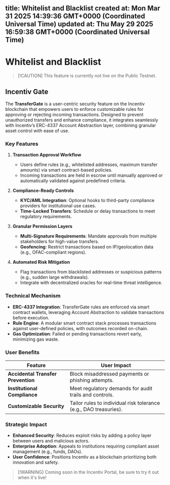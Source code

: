 
title: Whitelist and Blacklist
created at: Mon Mar 31 2025 14:39:36 GMT+0000 (Coordinated Universal Time)
updated at: Thu May 29 2025 16:59:38 GMT+0000 (Coordinated Universal Time)
---

# Whitelist and Blacklist

> \[!CAUTION]
> This feature is currently not live on the Public Testnet.

## Incentiv Gate

The **TransferGate** is a user-centric security feature on the Incentiv blockchain that empowers users to enforce customizable rules for approving or rejecting incoming transactions. Designed to prevent unauthorized transfers and enhance compliance, it integrates seamlessly with Incentiv’s ERC-4337 Account Abstraction layer, combining granular asset control with ease of use.

### Key Features

1. **Transaction Approval Workflow**

   * Users define rules (e.g., whitelisted addresses, maximum transfer amounts) via smart contract-based policies.
   * Incoming transactions are held in escrow until manually approved or automatically validated against predefined criteria.

2. **Compliance-Ready Controls**

   * **KYC/AML Integration**: Optional hooks to third-party compliance providers for institutional use cases.
   * **Time-Locked Transfers**: Schedule or delay transactions to meet regulatory requirements.

3. **Granular Permission Layers**

   * **Multi-Signature Requirements**: Mandate approvals from multiple stakeholders for high-value transfers.
   * **Geofencing**: Restrict transactions based on IP/geolocation data (e.g., OFAC-compliant regions).

4. **Automated Risk Mitigation**

   * Flag transactions from blacklisted addresses or suspicious patterns (e.g., sudden large withdrawals).
   * Integrate with decentralized oracles for real-time threat intelligence.

### Technical Mechanism

* **ERC-4337 Integration**: TransferGate rules are enforced via smart contract wallets, leveraging Account Abstraction to validate transactions before execution.
* **Rule Engine**: A modular smart contract stack processes transactions against user-defined policies, with outcomes recorded on-chain.
* **Gas Optimization**: Failed or pending transactions revert early, minimizing gas waste.

### User Benefits

| Feature                            | User Impact                                                       |
| ---------------------------------- | ----------------------------------------------------------------- |
| **Accidental Transfer Prevention** | Block misaddressed payments or phishing attempts.                 |
| **Institutional Compliance**       | Meet regulatory demands for audit trails and controls.            |
| **Customizable Security**          | Tailor rules to individual risk tolerance (e.g., DAO treasuries). |

### Strategic Impact

* **Enhanced Security**: Reduces exploit risks by adding a policy layer between users and malicious actors.
* **Enterprise Adoption**: Appeals to institutions requiring compliant asset management (e.g., funds, DAOs).
* **User Confidence**: Positions Incentiv as a blockchain prioritizing both innovation and safety.

> \[!WARNING]
> Coming soon in the Incentiv Portal, be sure to try it out when it's live!

          